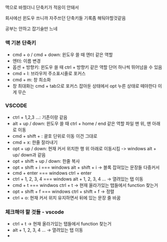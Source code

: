 맥으로 바꿨더니 단축키가 적응이 안돼서

회사에선 윈도우 쓰니까 자주쓰던 단축키들 기록좀 해둬야할것같음

공부는 안하고 잡기술만 느네

### 맥 기본 단축키


- cmd + o / cmd + down: 윈도우 쓸 때 엔터 같은 역할
- 엔터: 이름 변경
- 옵션 + 방향키: 윈도우 쓸 때 ctrl + 방향키 같은 역할 단어 하나씩 뛰어넘을 수 있음
- cmd + l: 브라우저 주소표시줄로 포커스
- cmd + m: 창 최소화
- 창 최대화는 cmd + tab으로 포커스 잡아둔 상태에서 opt 누른 상태로 떼야한다 이게 무슨


### VSCODE

- ctrl + 1,2,3 ...: 기존이랑 같음
- alt + up / down: 윈도우 쓸 때 ctrl + home / end 같은 역할 파일 맨 위, 맨 아래로 이동
- cmd + shift + \: 괄호 단위로 이동 이건 그대로
- cmd + x: 한줄 잘라내기
- opt + up / down: 현재 커서 위치한 행 위 아래로 이동시킴 -> windows alt + up/ down과 같음
- opt + shift + up / down: 한줄 복사
- opt + shift + i === windows alt + shift + i -> 블록 잡혀있는 문장들 다중커서
- cmd + enter === windows ctrl + enter
- ctrl + 1, 2, 3, 4 === windows alt + 1, 2, 3, 4 ... -> 열려있는 탭 이동
- cmd + t === windwos ctrl + t -> 현재 올라가있는 탭들에서 function 찾는거
- opt + shift + f === windows ctrl + shift + f -> 정렬
- ctrl + o: 현재 커서 위치 유지하면서 뒤에 있는 문장 줄 바꿈

### 체크해야 할 것들 - vscode

- ctrl + t -> 현재 올라가있는 탭들에서 function 찾는거
- alt + 1, 2, 3, 4 ... -> 열려있는 탭 이동
-
